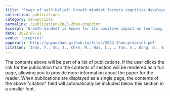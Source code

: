 ```yaml
---
title: "Power of self-belief: Growth mindset fosters cognitive development via mesocortical functional coactivation and dynamic reconfiguration"
collection: publications
category: manuscripts
permalink: /publication/2023-Zhao-preprint
excerpt: 'Growth mindset is known for its positive impact on learning, problem-solving, and achievement by fostering the belief that one’s abilities can be improved through continuous effort. Theories attributed the promotive effect to its optimization on cognitive and motivational processes, while relevant evidence remained scattered. Although recent studies identified pathways related to growth mindset, we still lack a comprehensive model linking its impacts on cognitive process, brain system dynamics and long-term outcomes. Here, we showed that the growth mindset promoted the development of working memory (WM) through dynamic coordination of the cortico-striatal system and tested its longitudinal effects on decisive processes over three years. Behaviorally, growth mindset improves WM outcomes via accelerating the latent evidence accumulation process, as revealed by the computational modeling on trial-by-trial WM decisive response. Developmental neuroimaging further revealed that the coactivation of the striatum-cingulo-opercular and fronto-parietal systems plays a significant role in such long-term WM improvements. By leveraging Hidden Markov Modeling on cortico-striatal dynamics, we identified two distinct brain states that explain the relationship between the growth mindset and behavioral improvements. The enhanced while flexible cortico-striatal activity mediated the long-term optimization of growth mindset on the evidence accumulation process in WM. Our findings revealed the optimization of growth mindset on cortico-striatal latent dynamics and, for the first time, established a longitudinal model linking the impact of the growth mindset on neural orchestration to cognitive processes and behavioral outcomes.'
date: 2022-07-11
venue: 'preprint'
paperurl: 'http://yuyaozhao.github.io/files/2023-Zhao-preprint.pdf'
citation: 'Zhao, Y., Xu, J., Chen, M., Hao, L., … Tao, S., Dong, Q., & Qin, S. (2024). Power of self-belief: Growth mindset fosters cognitive development via mesocortical functional coactivation and dynamic reconfiguration. (preprint). https://doi.org/10.1101/2022.07.11.499525'
---
```


The contents above will be part of a list of publications, if the user clicks the link for the publication than the contents of section will be rendered as a full page, allowing you to provide more information about the paper for the reader. When publications are displayed as a single page, the contents of the above "citation" field will automatically be included below this section in a smaller font.
